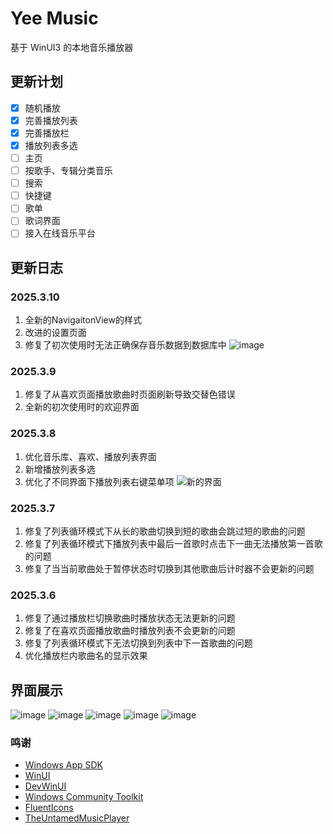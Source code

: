 
# Yee Music
基于 WinUI3 的本地音乐播放器
## 更新计划
- [x] 随机播放
- [x] 完善播放列表
- [x] 完善播放栏
- [x] 播放列表多选
- [ ] 主页
- [ ] 按歌手、专辑分类音乐
- [ ] 搜索
- [ ] 快捷键
- [ ] 歌单
- [ ] 歌词界面
- [ ] 接入在线音乐平台
## 更新日志
### 2025.3.10
1. 全新的NavigaitonView的样式
2. 改进的设置页面
3. 修复了初次使用时无法正确保存音乐数据到数据库中
![image](https://github.com/user-attachments/assets/6d64ec83-991d-47f8-9df6-30106df238fe)

### 2025.3.9
1. 修复了从喜欢页面播放歌曲时页面刷新导致交替色错误
2. 全新的初次使用时的欢迎界面
### 2025.3.8
1.  优化音乐库、喜欢、播放列表界面
2. 新增播放列表多选
3. 优化了不同界面下播放列表右键菜单项
![新的界面](https://github.com/user-attachments/assets/88a8941f-dc56-454d-987e-2745e943dadf)
### 2025.3.7
1. 修复了列表循环模式下从长的歌曲切换到短的歌曲会跳过短的歌曲的问题
2. 修复了列表循环模式下播放列表中最后一首歌时点击下一曲无法播放第一首歌的问题
3. 修复了当当前歌曲处于暂停状态时切换到其他歌曲后计时器不会更新的问题
### 2025.3.6
1. 修复了通过播放栏切换歌曲时播放状态无法更新的问题
2. 修复了在喜欢页面播放歌曲时播放列表不会更新的问题
3. 修复了列表循环模式下无法切换到列表中下一首歌曲的问题
4. 优化播放栏内歌曲名的显示效果
## 界面展示
![image](https://github.com/user-attachments/assets/263c354e-6288-41a8-ba27-ff39c82c0d57)
![image](https://github.com/user-attachments/assets/f963b9e3-18c5-4ded-b66b-f7a5db8f5779)
![image](https://github.com/user-attachments/assets/7e85e8f7-a8f6-45bd-914f-a1a7fc4ec3ff)
![image](https://github.com/user-attachments/assets/7334dd04-91a8-4bd2-9ce5-be9c3430b205)
![image](https://github.com/user-attachments/assets/0b55b773-58e5-49aa-9ef2-63d361017944)

### 鸣谢
- [Windows App SDK](https://github.com/microsoft/windowsappsdk)
- [WinUI](https://github.com/microsoft/microsoft-ui-xaml)
- [DevWinUI](https://github.com/ghost1372/DevWinUI)
- [Windows Community Toolkit](https://github.com/CommunityToolkit/Windows)
- [FluentIcons](https://github.com/davidxuang/FluentIcons)
- [TheUntamedMusicPlayer](https://github.com/LanZhan-Harmony/WindowsMusicPlayer-TheUntamedMusicPlayer)
